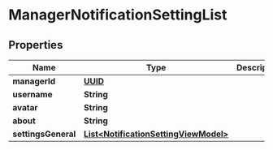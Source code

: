 
# ManagerNotificationSettingList

## Properties
Name | Type | Description | Notes
------------ | ------------- | ------------- | -------------
**managerId** | [**UUID**](UUID.md) |  |  [optional]
**username** | **String** |  |  [optional]
**avatar** | **String** |  |  [optional]
**about** | **String** |  |  [optional]
**settingsGeneral** | [**List&lt;NotificationSettingViewModel&gt;**](NotificationSettingViewModel.md) |  |  [optional]



